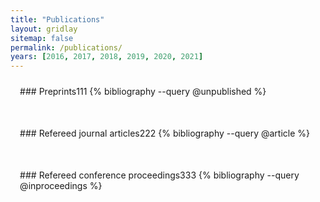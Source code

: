 ```yaml
---
title: "Publications"
layout: gridlay
sitemap: false
permalink: /publications/
years: [2016, 2017, 2018, 2019, 2020, 2021]
---
```


<style>
.jumbotron{
    padding:3%;
    padding-bottom:10px;
    padding-top:10px;
    margin-top:10px;
    margin-bottom:30px;
}
</style>

<div class="jumbotron">
### Preprints111
{% bibliography --query @unpublished %}
</div>

<div class="jumbotron">
### Refereed journal articles222
{% bibliography --query @article %}
</div>

<div class="jumbotron">
### Refereed conference proceedings333
{% bibliography --query @inproceedings %}
</div>
